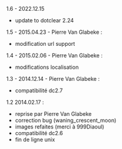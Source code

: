 1.6 - 2022.12.15
- update to dotclear 2.24

1.5 - 2015.04.23 - Pierre Van Glabeke :
- modification url support

1.4 - 2015.02.06 - Pierre Van Glabeke :
- modifications localisation

1.3 - 2014.12.14 - Pierre Van Glabeke :
- compatibilité dc2.7

1.2 2014.02.17 :
- reprise par Pierre Van Glabeke
- correction bug (waning_crescent_moon)
- images refaites (merci à 999Diaoul)
- compatibilité dc2.6
- fin de ligne unix